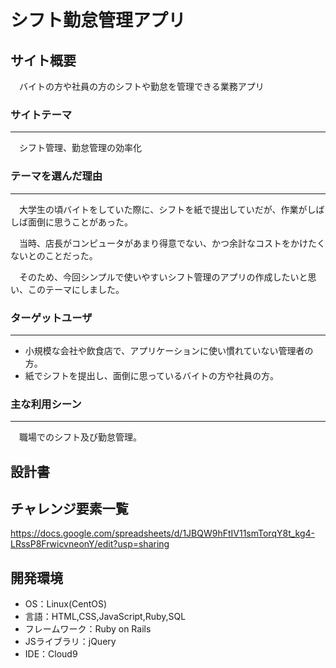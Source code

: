 # シフト勤怠管理アプリ

## サイト概要
<p style="text-indent:1em;">バイトの方や社員の方のシフトや勤怠を管理できる業務アプリ</p>

### サイトテーマ
***
<p style="text-indent:1em;">シフト管理、勤怠管理の効率化</p>

### テーマを選んだ理由
***
<p style="text-indent:1em;">大学生の頃バイトをしていた際に、シフトを紙で提出していだが、作業がしばしば面倒に思うことがあった。</p>
<p style="text-indent:1em;">当時、店長がコンピュータがあまり得意でない、かつ余計なコストをかけたくないとのことだった。</p>
<p style="text-indent:1em;">そのため、今回シンプルで使いやすいシフト管理のアプリの作成したいと思い、このテーマにしました。</p>


### ターゲットユーザ
***
 - 小規模な会社や飲食店で、アプリケーションに使い慣れていない管理者の方。
 - 紙でシフトを提出し、面倒に思っているバイトの方や社員の方。


### 主な利用シーン
***
  <p style="text-indent:1em;">職場でのシフト及び勤怠管理。</p>


## 設計書


## チャレンジ要素一覧
https://docs.google.com/spreadsheets/d/1JBQW9hFtIV11smTorqY8t_kg4-LRssP8FrwicvneonY/edit?usp=sharing

## 開発環境
- OS：Linux(CentOS)
- 言語：HTML,CSS,JavaScript,Ruby,SQL
- フレームワーク：Ruby on Rails
- JSライブラリ：jQuery
- IDE：Cloud9